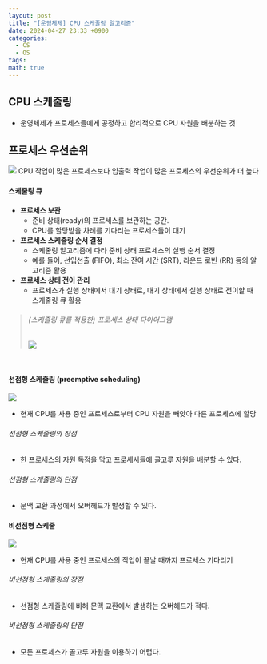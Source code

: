 ```yaml
---
layout: post
title: "[운영체제] CPU 스케줄링 알고리즘"
date: 2024-04-27 23:33 +0900
categories:
  - CS
  - OS
tags: 
math: true
---
```

##  CPU 스케줄링
- 운영체제가 프로세스들에게 공정하고 합리적으로 CPU 자원을 배분하는 것

## 프로세스 우선순위
![](https://i.imgur.com/13xVIfI.png)
CPU 작업이 많은 프로세스보다 입출력 작업이 많은 프로세스의 우선순위가 더 높다


#### 스케줄링 큐
 - **프로세스 보관**
	 - 준비 상태(ready)의 프로세스를 보관하는 공간.
	 - CPU를 할당받을 차례를 기다리는 프로세스들이 대기
- **프로세스 스케줄링 순서 결정**
	- 스케줄링 알고리즘에 다라 준비 상태 프로세스의 실행 순서 결정
	- 예를 들어, 선입선출 (FIFO), 최소 잔여 시간 (SRT), 라운드 로빈 (RR) 등의 알고리즘 활용
- **프로세스 상태 전이 관리**
	- 프로세스가 실행 상태에서 대기 상태로, 대기 상태에서 실행 상태로 전이할 때 스케줄링 큐 활용

>###### (스케줄링 큐를 적용한) 프로세스 상태 다이어그램
>![](https://i.imgur.com/TNnSe2K.png)

<br/>

#### 선점형 스케줄링 (preemptive scheduling)
![](https://i.imgur.com/gVkY7jV.png)
- 현재 CPU를 사용 중인 프로세스로부터 CPU 자원을 빼앗아 다른 프로세스에 할당

###### 선점형 스케줄링의 장점
- 한 프로세스의 자원 독점을 막고 프로세서들에 골고루 자원을 배분할 수 있다.
###### 선점형 스케줄링의 단점
- 문맥 교환 과정에서 오버헤드가 발생할 수 있다.

#### 비선점형 스케줄
![](https://i.imgur.com/jlVwuXC.png)
- 현재 CPU를 사용 중인 프로세스의 작업이 끝날 때까지 프로세스 기다리기

###### 비선점형 스케줄링의 장점
- 선점형 스케줄링에 비해 문맥 교환에서 발생하는 오버헤드가 적다.

###### 비선점형 스케줄링의 단점
- 모든 프로세스가 골고루 자원을 이용하기 어렵다.